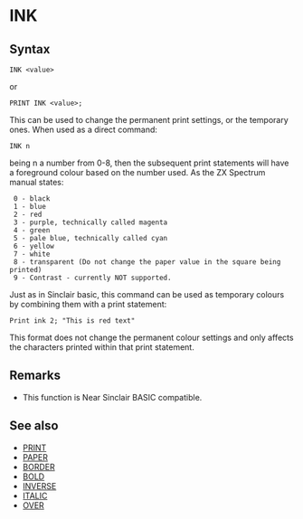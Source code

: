 # INK

## Syntax
```
INK <value>
```
or
```
PRINT INK <value>;
```
This can be used to change the permanent print settings, or the temporary ones. When used as a direct command:


```
INK n
```
being n a number from 0-8, then the subsequent print statements will have a foreground colour based on the number used. As the ZX Spectrum manual states:
```
 0 - black
 1 - blue
 2 - red
 3 - purple, technically called magenta
 4 - green
 5 - pale blue, technically called cyan
 6 - yellow
 7 - white
 8 - transparent (Do not change the paper value in the square being printed)
 9 - Contrast - currently NOT supported.
```
Just as in Sinclair basic, this command can be used as temporary colours by combining them with a print statement:


```
Print ink 2; "This is red text"
```

This format does not change the permanent colour settings and only affects the characters printed within that print statement.

## Remarks
* This function is Near Sinclair BASIC compatible.

## See also
* [PRINT](print.md)
* [PAPER](paper.md)
* [BORDER](border.md)
* [BOLD](bold.md)
* [INVERSE](inverse.md)
* [ITALIC](italic.md)
* [OVER](over.md)
